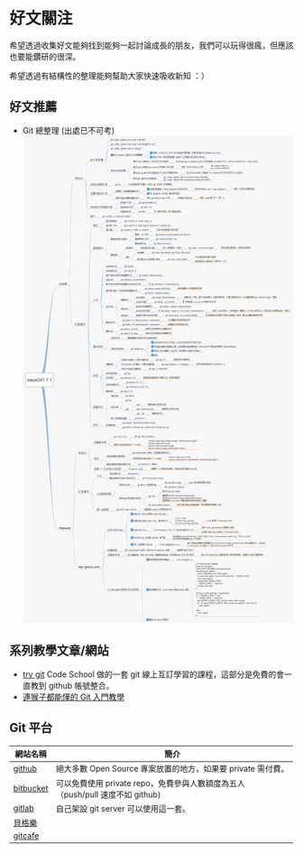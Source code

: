 # 好文關注
希望透過收集好文能夠找到能夠一起討論成長的朋友，我們可以玩得很瘋，但應該也要能鑽研的很深。

希望透過有結構性的整理能夠幫助大家快速吸收新知 ：）


## 好文推薦
- Git 總整理 (出處已不可考)
![git api 總整理](img/git-api.png)

## 系列教學文章/網站
- [try git](https://try.github.io/levels/1/challenges/1)
	Code School 做的一套 git 線上互訂學習的課程，這部分是免費的會一直教到 github 帳號整合。
- [連猴子都能懂的 Git 入門教學](https://backlogtool.com/git-guide/tw/)


## Git 平台
網站名稱|簡介
-------|--------
[github](https://github.com/)|絕大多數 Open Source 專案放置的地方，如果要 private 需付費。
[bitbucket](https://bitbucket.org/)|可以免費使用 private repo，免費參與人數額度為五人</br>（push/pull 速度不如 github)
[gitlab](https://about.gitlab.com/)|自己架設 git server 可以使用這一套。
[貝格樂](https://backlogtool.com/git-guide/tw/)|
[gitcafe](https://gitcafe.com/?locale=zh-TW)|




